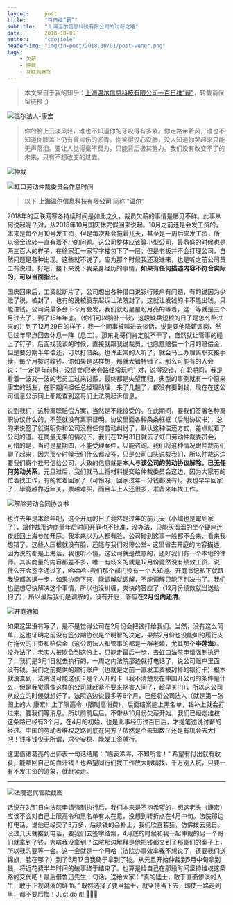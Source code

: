 ```yaml
---
layout:     post
title:      "百日维“薪”"
subtitle:   "上海温尔信息科技有限公司的讨薪之路"
date:       2018-10-01
author:     "caojiele"
header-img: "img/in-post/2018.10/01/post-wener.png"
tags:
    - 欠薪
    - 仲裁
    - 互联网寒冬
---
```


> 本文来自于我的知乎：[上海温尔信息科技有限公司—百日维“薪”](https://zhuanlan.zhihu.com/p/61230092)，转载请保留链接 ;)

![温尔法人-康宏](http://upload-images.jianshu.io/upload_images/6039661-8fb664624f4769ff.jpg?imageMogr2/auto-orient/strip%7CimageView2/2/w/1240)  

> 你的脸上云淡风轻，谁也不知道你的牙咬得有多紧。你走路带着风，谁也不知道你膝盖上仍有曾摔伤的淤青。你笑得没心没肺，没人知道你哭起来只能无声落泪。要让人觉得毫不费力，只能背后极其努力。我们没有改变不了的未来，只有不想改变的过去。

![仲裁](http://upload-images.jianshu.io/upload_images/6039661-4e07d7e69d2a7e9f.jpg?imageMogr2/auto-orient/strip%7CimageView2/2/w/1240)

![虹口劳动仲裁委员会作息时间](http://upload-images.jianshu.io/upload_images/6039661-d56d425a5cab837b.jpg?imageMogr2/auto-orient/strip%7CimageView2/2/w/1240)

> 以下 **上海温尔信息科技有限公司** 简称 “**温尔**”

2018年的互联网寒冬持续时间是如此之久，裁员欠薪的事情是屡见不鲜。此事从何说起呢？对，从2018年10月国庆休完假回来说起。10月之前还是会发工资的，本来是每个月10号发工资，但是每次都会拖着几天，甚至是一周后来发工资，所以资金流转一直有着不小的问题。这公司整体应该算小型公司，最鼎盛的时候也是两三百人的样子，在徐家汇一家写字楼包下了一层，但是老板并不会打理公司，自然问题是各种出现。这些就不说了，应为那个时候我还没进来，也是听之前公司员工有说过。好吧，接下来说下我亲身经历的事情，**如果有任何描述内容不符合实际的，可以当面指出。**

国庆回来后，工资就断片了，公司想出各种借口说银行账户有问题，有的说因为少缴了税，被封了，也有的说被股东起诉让法院封了，这就让发钱的卡不能出钱，只能进钱。公司说最多会下个月会发，我们就盼星星盼月亮的等着，这一等就是三个月过去了，到了18年年底。（你们可以脑补一波，这段缺兵短粮的日子是怎么熬过来的）到了12月29日的样子，我一个同事被叫进去谈话，说是要他降薪调岗，然后过年早点回去休息一阵（息工）。那东北哥们肯定就不干了，自然就让管事的碰上了钉子，后面找我谈的时候，直接就跟我说裁员，也愿意赔偿一个月的赔偿金，但是要分期半年偿还，可以打借条。也许正常的人听了，就会马上办理离职交接手续，每个月按时收钱。你如果是这样想，那就大错特错了。那么可能有的人会说：“一定是有前科，没信誉吧!老套路经常玩吧" 对，说得没错，在职期间，我是看着一波又一波的老员工过来讨薪，最终都是失望而归，典型的事例就有一个原来康宏的战友，在职期间担任总经理助理，来了几趟了，都没有要到钱，现在在这公司信息公示网上都能查到这哥们上法院起诉信息。

说到我们，这种离职赔偿方案，当然是不能接受的。在此期间，要我们签署各种离职协议什么的，不签就没有离职证明。协议里面各种条条框框（后附协议书），总的来说签了就说明你和公司没有任何劳动纠纷了，默认这种偿还方式，差点就着了公司的道。在商量无果的情况下，我们在12月31日就去了虹口劳动仲裁委员会，可惜的是，当时是星期四，不能受理案件，只能咨询。我们将这种情况跟仲裁员们聊了起来，因为那个时候我们什么都没签，只是公司口头说裁我们，所以仲裁这边要我们寄个挂号信给公司，大致的信息就是**本人与该公司的劳动协议解除，已无任何劳动关系**。元旦过后，我们就马上将材料提交给仲裁委员会这边，因为大家有的忙着找工作，有的忙着回家了（可怜呀，回家过年一分钱都没有）。我也早早回家了，毕竟越靠近年关，票越难买，而且车上人还很多，准备来年找工作。

![解除劳动合同协议书](http://upload-images.jianshu.io/upload_images/6039661-c5617c543a70834d.jpg?imageMogr2/auto-orient/strip%7CimageView2/2/w/1240)

也许去年是本命年吧，这个开庭的日子竟然是过年的前几天（小编也是霉到家了），跟仲裁那边商量年后时间开庭也不批准，没办法，只能灰溜溜的坐个硬座连夜赶回上海参加开庭。我本来以为人都有脸，公司碰到这事一般都不会来，看来我想错了，这些人压根就没有脸，还能与我们对簿公堂~ 这里省去开庭的内容描述，因为说的都是上海话，我也听不懂，这公司就是故意的，还好我们有一个本地的律师。其实商量的内容都差不多，唯一有歧义的就是12月份竟然没有绩效工资，说什么开会签字通过了，哈哈哈~我们那个部门没有一个人知道。开庭书记私下就跟我说都各退一步，如果协商下来，能调解就调解，不能调解只能下判决书了。我们也是想尽快解决这个事情，所以也没纠缠，爽快的答应了（12月份绩效就当送给狗了），所以最后我们是调解的，没有开庭，答应在**2月份内还清**。

![开庭通知](http://upload-images.jianshu.io/upload_images/6039661-5787d641a80edde0.jpg?imageMogr2/auto-orient/strip%7CimageView2/2/w/1240)

如果这里没有写了，是不是觉得公司在2月份会把钱打给我们。当然，没有这么简单，这也证明之前没有签分期协议是个明智的决定，果然2月份也没能如约履行支付拖欠的工资和赔偿金（这公司法人和管事的都是一群老赖，尤其那个**李莲海**）。没办法了，老实人被欺负到这份上，只能走最后一步，去虹口法院申请强制执行了，我们是3月1日就去执行的，一周之内法院那边就打电话了，说公司账户里面没有钱，我们之前提供的建行账户（也就是之前一直发工资被封掉的银行卡）根本就没查到，法院说可能这张卡是个人开的卡（我不清楚现在中国开公司的条件是什么，但是我觉得像这样的公司就赶紧不要来祸害人间了，趁早关门），所以这公司从成立的时候就想好了。法院这边说最多等6个月，已经将公司法人（就是第一张图上的人 康宏）上了限高令（限制高消费），后面结案能上黑名单，钱补上就会打过来，要我们等消息。所以前前后后，不带从10月份欠薪开始，我们已经走维权这条路已经有3个月，在4月的初始，也是此事经历过百日后，才提笔述说讨薪的经过。中国的劳动者维权之路到底在何方？依然是个未知数？还是有机会去大厂吧！钱多钱少无所谓，求个安稳，能发工资就行。

这里借诸葛亮的出师表一句话结尾：”临表涕零，不知所言！“ 希望有付出就有收获，能拿回自己的血汗钱！也希望同行们找工作放大眼睛找，千万别入坑，只要一有不发工资的迹象，就赶紧走。

---

![法院退代管款截图](http://upload-images.jianshu.io/upload_images/6039661-4982fea4fc033d67.jpg?imageMogr2/auto-orient/strip%7CimageView2/2/w/1240)

话说在3月1日向法院申请强制执行后，我们本来是不抱希望的，想这老头（康宏）应该不会对自己上限高令和黑名单有太在意，没想到转折点在4月中旬。法院那边打电话，说他已经交了3万多，后续钱的会补上，我们欣喜若狂，仿佛拨云见日。没过几天就接到电话，要我们去签字结案，4月底的时候和我一起仲裁的另一个哥们就拿到了钱，为啥我没拿到？法院那边解释是他把钱都交到了那哥们的案子上，所以我的要等一会。这一会就是一个月哈（法院办事效率我不想说了，还要我们送锦旗，脸在哪？）到了5月17日我终于拿到了钱。从元旦开始仲裁到5月中旬拿到钱，将近花费半年时间的破事终于结束了。也算是给自己在那段时间坚持维权这条路的交代吧！最后借鲁迅先生一句话，送给大家：“真的猛士，敢于直面惨淡的人生，敢于正视淋漓的鲜血。” 既然选择了要当猛士，就坚持当下去，即使一路走到黑，都不要后悔！Just do it! 💪💪💪
